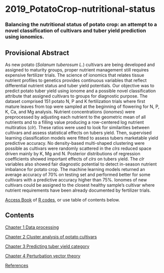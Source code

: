 # 2019_PotatoCrop-nutritional-status

### Balancing the nutritional status of potato crop: an attempt to a novel classification of cultivars and tuber yield prediction using ionomics.

## Provisional Abstract

As new potato (_Solanum tuberosum L._) cultivars are being developed and assigned to maturity groups, proper nutrient management still requires expensive fertilizer trials. The science of ionomics that relates tissue nutrient profiles to genetics provides continuous variables that reflect differential nutrient status and tuber yield potentials. Our objective was to predict potato tuber yield using ionome and a possible novel classification attribute that assigned cultivars to groups for diagnostic purpose. The dataset comprised 151 potato N, P and K fertilization trials where first mature leaves from top were sampled at the beginning of flowering for N, P, K, Ca, and Mg analysis. Nutrient concentrations (_ionomes_) were preprocessed by adjusting each nutrient to the geometric mean of all nutrients and to a filling value producing a row-centered log nutrient multiratios (_clr_). These ratios were used to look for similarities between cultivars and assess statistical effects on tubers yield. Then, supervised learning classification models were fitted to assess tubers marketable yield predictive accuracy. No density-based multi-shaped clustering were possible as cultivars were randomly scattered in the _clrs_ reduced space driven mainly by K, Mg and N. Posterior distributions of regression coefficients showed important effects of _clrs_ on tubers yield. The _clr_ variables also showed fair diagnostic potential to detect in-season nutrient imbalance for potato crop. The machine learning models returned an average accuracy of 70% on testing set and performed better for some cultivars with a predictive accuracy higher than 75%. Ionomes of new cultivars could be assigned to the closest healthy sample’s cultivar where nutrient requirements have been already documented by fertilizer trials.


[Access Book](https://rgoals.github.io/2019_PotatoCrop-nutritional-status/) of [R codes](https://github.com/rgoals/2019_PotatoCrop-nutritional-status), or use table of contents below.


## Contents

[Chapter 1 Data processing](https://rgoals.github.io/2019_PotatoCrop-nutritional-status/index.html)

[Chapter 2 Cluster analysis of potato cultivars](https://rgoals.github.io/2019_PotatoCrop-nutritional-status/Chapter-Clustering.html)

[Chapter 3 Predicting tuber yield category](https://rgoals.github.io/2019_PotatoCrop-nutritional-status/Chapter-Modeling.html)

[Chapter 4 Perturbation vector theory](https://rgoals.github.io/2019_PotatoCrop-nutritional-status/Chapter-Perturbation-vector.html)

[References](https://rgoals.github.io/2019_PotatoCrop-nutritional-status/references.html)
